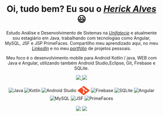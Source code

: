 <div>
  <h1 align="center">Oi, tudo bem? Eu sou o <a href="https://herickalves.github.io/perfil/"><i>Herick Alves</i></a> 😃️</h1>
  <p align="center">Estudo Análise e Desenvolvimento de Sistemas na <a href="https://www.unifatecie.edu.br/"><i>Unifatecie</i></a> e atualmente sou estagiário em Java, trabalhando com tecnologias como Angular, MySQL, JSF e JSP PrimeFaces. Compartilho meu aprendizado aqui, no meu <a href="https://www.linkedin.com/in/herick-kgb222/"><i>LinkedIn</i></a> e no meu <a href="https://herickkgb.github.io/Meu-portfolio/"><i>portfólio</i></a> de projetos pessoais.
  </p>
  <p align="center">Meu foco é o desenvolvimento mobile para Android Kotlin / java, WEB com Java e Angular, utilizando também Android Studio,Eclipse, Git, Firebase e SQLite.</p>
</div>

<div align="center">
  <a href="https://github.com/herickkgb">
    <img height="150em" src="https://github-readme-stats.vercel.app/api?username=herickkgb&count_private=true&include_all_commits=true&show_icons=true&theme=dracula&hide_border=false&show_owner=true"/>
    <img height="150em" src="https://github-readme-stats.vercel.app/api/top-langs/?username=herickkgb&theme=dracula&hide_border=false&&layout=compact"/>
  </a>
</div>

<div align="center" valign="top"><br>
  <img align="center" alt="Java" height="30" width="40" src="https://cdn.jsdelivr.net/gh/devicons/devicon/icons/java/java-original.svg">
  <img align="center" alt="Kotlin" height="30" width="40" src="https://cdn.jsdelivr.net/gh/devicons/devicon/icons/kotlin/kotlin-original.svg">
  <img align="center" alt="Android Studio" height="30" width="40" src="https://cdn.jsdelivr.net/gh/devicons/devicon/icons/androidstudio/androidstudio-original.svg"> 
  <img align="center" alt="Git" height="30" width="40" src="https://raw.githubusercontent.com/devicons/devicon/master/icons/git/git-original.svg">
  <img align="center" alt="Firebase" height="30" width="40" src="https://cdn.jsdelivr.net/gh/devicons/devicon/icons/firebase/firebase-plain.svg">
  <img align="center" alt="SQLite" height="30" width="40" src="https://cdn.jsdelivr.net/gh/devicons/devicon/icons/sqlite/sqlite-original.svg">
  <img align="center" alt="Angular" height="30" width="40" src="https://cdn.jsdelivr.net/gh/devicons/devicon/icons/angularjs/angularjs-original.svg">
  <img align="center" alt="MySQL" height="30" width="40" src="https://cdn.jsdelivr.net/gh/devicons/devicon/icons/mysql/mysql-original.svg">
  <img align="center" alt="JSF" height="30" width="40" src="https://fernandofranzini.files.wordpress.com/2014/03/jsf-logo-square.jpg">
  <img align="center" alt="PrimeFaces" height="30" width="40" src="https://i2.wp.com/www.primefaces.org/wp-content/uploads/2016/10/primeng_solidBlack.png?fit=250%2C250&ssl=1">

</div><br>

<div align="center">
  <a href="https://wa.me/5531995309630" target="_blank"><img src="https://img.shields.io/badge/WhatsApp-25D366?style=for-the-badge&logo=whatsapp&logoColor=white" target="_blank"></a>
  <a href="https://www.linkedin.com/in/herick-kgb222/" target="_blank"><img src="https://img.shields.io/badge/-LinkedIn-%230077B5?style=for-the-badge&logo=linkedin&logoColor=white" target="_blank"></a> 
</div>
